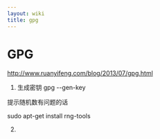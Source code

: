 ```yaml
---
layout: wiki
title: gpg
---
```


# GPG

http://www.ruanyifeng.com/blog/2013/07/gpg.html

1. 生成密钥
gpg --gen-key

提示随机数有问题的话

sudo apt-get install rng-tools

2. 


